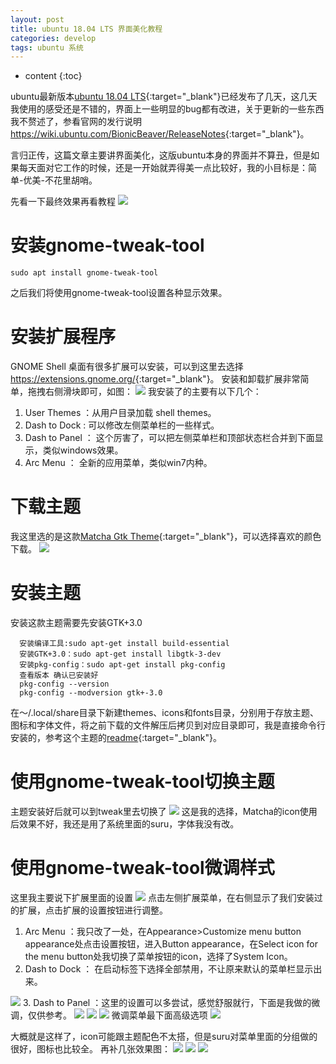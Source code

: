 ```yaml
---
layout: post
title: ubuntu 18.04 LTS 界面美化教程
categories: develop
tags: ubuntu 系统
---
```


* content
{:toc}

ubuntu最新版本[ubuntu 18.04 LTS](https://www.ubuntu.com/download/desktop){:target="_blank"}已经发布了几天，这几天我使用的感受还是不错的，界面上一些明显的bug都有改进，关于更新的一些东西我不赘述了，参看官网的发行说明<https://wiki.ubuntu.com/BionicBeaver/ReleaseNotes>{:target="_blank"}。

言归正传，这篇文章主要讲界面美化，这版ubuntu本身的界面并不算丑，但是如果每天面对它工作的时候，还是一开始就弄得美一点比较好，我的小目标是：简单-优美-不花里胡哨。<!-- more -->

先看一下最终效果再看教程
![](http://p.ananas.chaoxing.com/star3/origin/11bd29d7768a334d729d8013fe5ac5fc.jpg)




# 安装gnome-tweak-tool

```shell
sudo apt install gnome-tweak-tool
```

之后我们将使用gnome-tweak-tool设置各种显示效果。

# 安装扩展程序

GNOME Shell 桌面有很多扩展可以安装，可以到这里去选择<https://extensions.gnome.org/>{:target="_blank"}。
安装和卸载扩展非常简单，拖拽右侧滑块即可，如图：
![](http://p.ananas.chaoxing.com/star3/origin/4d2f928278d5b4f3fc6f1e75c5db8418.gif)
我安装了的主要有以下几个：

1. User Themes ：从用户目录加载 shell themes。
2. Dash to Dock : 可以修改左侧菜单栏的一些样式。
3. Dash to Panel ： 这个厉害了，可以把左侧菜单栏和顶部状态栏合并到下面显示，类似windows效果。
4. Arc Menu ： 全新的应用菜单，类似win7内种。

# 下载主题

我这里选的是这款[Matcha Gtk Theme](https://www.gnome-look.org/p/1187179/){:target="_blank"}，可以选择喜欢的颜色下载。
![](http://p.ananas.chaoxing.com/star3/origin/39c9b2234a9b592f9967ce2258fe46a6.jpg)

# 安装主题

安装这款主题需要先安装GTK+3.0

```shell
  安装编译工具:sudo apt-get install build-essential
  安装GTK+3.0：sudo apt-get install libgtk-3-dev
  安装pkg-config：sudo apt-get install pkg-config
  查看版本 确认已安装好
  pkg-config --version
  pkg-config --modversion gtk+-3.0
```

在～/.local/share目录下新建themes、icons和fonts目录，分别用于存放主题、图标和字体文件，将之前下载的文件解压后拷贝到对应目录即可，我是直接命令行安装的，参考这个主题的[readme](https://github.com/vinceliuice/matcha){:target="_blank"}。

# 使用gnome-tweak-tool切换主题

主题安装好后就可以到tweak里去切换了
![](http://p.ananas.chaoxing.com/star3/origin/48921ebc3670543cf6a643584bf0ca16.jpg)
这是我的选择，Matcha的icon使用后效果不好，我还是用了系统里面的suru，字体我没有改。

# 使用gnome-tweak-tool微调样式

这里我主要说下扩展里面的设置
![](http://p.ananas.chaoxing.com/star3/origin/d1a0b45694b6c851aa0cd987363787e3.jpg)
点击左侧扩展菜单，在右侧显示了我们安装过的扩展，点击扩展的设置按钮进行调整。

1. Arc Menu ：我只改了一处，在Appearance>Customize menu button appearance处点击设置按钮，进入Button appearance，在Select icon for the menu button处我切换了菜单按钮的icon，选择了System Icon。
2. Dash to Dock ： 在启动标签下选择全部禁用，不让原来默认的菜单栏显示出来。

![](http://p.ananas.chaoxing.com/star3/origin/2e008957c03666d004d10eb646582fc0.jpg)
3. Dash to Panel ：这里的设置可以多尝试，感觉舒服就行，下面是我做的微调，仅供参考。
![](http://p.ananas.chaoxing.com/star3/origin/eeb23dc9ed4c2ab6ddc7aefb69bcd62c.jpg)
![](http://p.ananas.chaoxing.com/star3/origin/8c77c7735df6a8ee8b979821f5f0460d.jpg)
![](http://p.ananas.chaoxing.com/star3/origin/03932e64675d7f19d44ffa33a4c9423f.jpg)
微调菜单最下面高级选项
![](http://p.ananas.chaoxing.com/star3/origin/f4fc370120c90092f5f7b4e789cbf5ac.jpg)

大概就是这样了，icon可能跟主题配色不太搭，但是suru对菜单里面的分组做的很好，图标也比较全。
再补几张效果图：
![](http://p.ananas.chaoxing.com/star3/origin/445900b7dd3b6d3b2dc7de229ae5f72a.jpg)
![](http://p.ananas.chaoxing.com/star3/origin/b37105170a6aafd26ba132f7194647b7.jpg)
![](http://p.ananas.chaoxing.com/star3/origin/0e6179820fda2f8a8a10b9565b15c273.gif)

